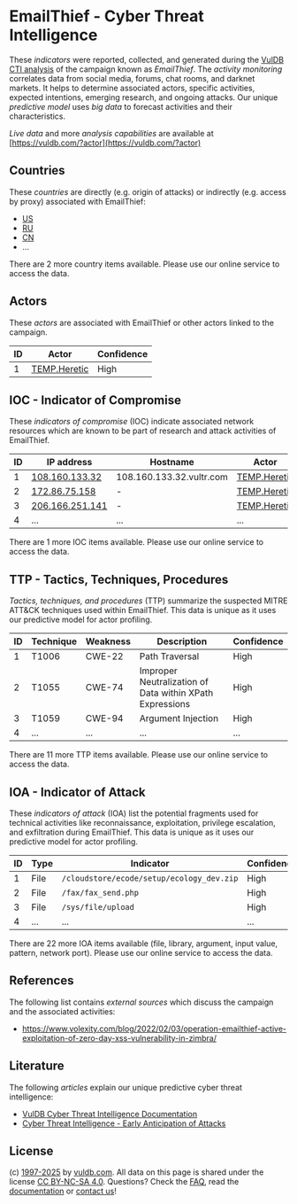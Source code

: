 # EmailThief - Cyber Threat Intelligence

These _indicators_ were reported, collected, and generated during the [VulDB CTI analysis](https://vuldb.com/?kb.cti) of the campaign known as _EmailThief_. The _activity monitoring_ correlates data from social media, forums, chat rooms, and darknet markets. It helps to determine associated actors, specific activities, expected intentions, emerging research, and ongoing attacks. Our unique _predictive model_ uses _big data_ to forecast activities and their characteristics.

_Live data_ and more _analysis capabilities_ are available at [https://vuldb.com/?actor](https://vuldb.com/?actor)

## Countries

These _countries_ are directly (e.g. origin of attacks) or indirectly (e.g. access by proxy) associated with EmailThief:

* [US](https://vuldb.com/?country.us)
* [RU](https://vuldb.com/?country.ru)
* [CN](https://vuldb.com/?country.cn)
* ...

There are 2 more country items available. Please use our online service to access the data.

## Actors

These _actors_ are associated with EmailThief or other actors linked to the campaign.

ID | Actor | Confidence
-- | ----- | ----------
1 | [TEMP.Heretic](https://vuldb.com/?actor.temp.heretic) | High

## IOC - Indicator of Compromise

These _indicators of compromise_ (IOC) indicate associated network resources which are known to be part of research and attack activities of EmailThief.

ID | IP address | Hostname | Actor | Confidence
-- | ---------- | -------- | ----- | ----------
1 | [108.160.133.32](https://vuldb.com/?ip.108.160.133.32) | 108.160.133.32.vultr.com | [TEMP.Heretic](https://vuldb.com/?actor.temp.heretic) | Medium
2 | [172.86.75.158](https://vuldb.com/?ip.172.86.75.158) | - | [TEMP.Heretic](https://vuldb.com/?actor.temp.heretic) | High
3 | [206.166.251.141](https://vuldb.com/?ip.206.166.251.141) | - | [TEMP.Heretic](https://vuldb.com/?actor.temp.heretic) | High
4 | ... | ... | ... | ...

There are 1 more IOC items available. Please use our online service to access the data.

## TTP - Tactics, Techniques, Procedures

_Tactics, techniques, and procedures_ (TTP) summarize the suspected MITRE ATT&CK techniques used within EmailThief. This data is unique as it uses our predictive model for actor profiling.

ID | Technique | Weakness | Description | Confidence
-- | --------- | -------- | ----------- | ----------
1 | T1006 | CWE-22 | Path Traversal | High
2 | T1055 | CWE-74 | Improper Neutralization of Data within XPath Expressions | High
3 | T1059 | CWE-94 | Argument Injection | High
4 | ... | ... | ... | ...

There are 11 more TTP items available. Please use our online service to access the data.

## IOA - Indicator of Attack

These _indicators of attack_ (IOA) list the potential fragments used for technical activities like reconnaissance, exploitation, privilege escalation, and exfiltration during EmailThief. This data is unique as it uses our predictive model for actor profiling.

ID | Type | Indicator | Confidence
-- | ---- | --------- | ----------
1 | File | `/cloudstore/ecode/setup/ecology_dev.zip` | High
2 | File | `/fax/fax_send.php` | High
3 | File | `/sys/file/upload` | High
4 | ... | ... | ...

There are 22 more IOA items available (file, library, argument, input value, pattern, network port). Please use our online service to access the data.

## References

The following list contains _external sources_ which discuss the campaign and the associated activities:

* https://www.volexity.com/blog/2022/02/03/operation-emailthief-active-exploitation-of-zero-day-xss-vulnerability-in-zimbra/

## Literature

The following _articles_ explain our unique predictive cyber threat intelligence:

* [VulDB Cyber Threat Intelligence Documentation](https://vuldb.com/?kb.cti)
* [Cyber Threat Intelligence - Early Anticipation of Attacks](https://www.scip.ch/en/?labs.20201022)

## License

(c) [1997-2025](https://vuldb.com/?kb.changelog) by [vuldb.com](https://vuldb.com/?kb.about). All data on this page is shared under the license [CC BY-NC-SA 4.0](https://creativecommons.org/licenses/by-nc-sa/4.0/). Questions? Check the [FAQ](https://vuldb.com/?kb.faq), read the [documentation](https://vuldb.com/?kb) or [contact us](https://vuldb.com/?contact)!
